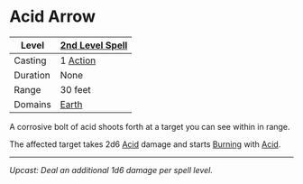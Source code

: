 # Acid Arrow

| Level    | [2nd Level Spell](2nd%20Level%20Spells.md)        |
| -------- | --------------------------------------------------- |
| Casting  | 1 [Action](../../../../Game%20Procedures/Core%20Procedures/Action.md) |
| Duration | None                                                |
| Range    | 30 feet                                             |
| Domains  | [Earth](../../Spell%20Domains/Earth.md)          |

A corrosive bolt of acid shoots forth at a target you can see within in range.

The affected target takes 2d6 [Acid](../../../../Game%20Procedures/Combat/Damage%20Types/Acid.md) damage and starts [Burning](../../../../Game%20Procedures/Conditions/Burning.md) with [Acid](../../../../Game%20Procedures/Combat/Damage%20Types/Acid.md).

---
*Upcast: Deal an additional 1d6 damage per spell level.*
